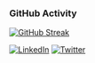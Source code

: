 ### GitHub Activity

[![GitHub Streak](https://github-readme-streak-stats.herokuapp.com/?user=tyegarcia&theme=dark)](https://git.io/streak-stats)


[![LinkedIn](https://img.shields.io/badge/LinkedIn-tyegarcia-blue?style=flat&logo=linkedin)](https://linkedin.com/in/tyegarcia)
[![Twitter](https://img.shields.io/badge/Twitter-tyegarciaa-1DA1F2?style=flat&logo=twitter&logoColor=white)](https://twitter.com/tyegarciaa)
